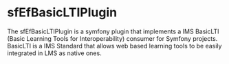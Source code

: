 sfEfBasicLTIPlugin
==================

The sfEfBasicLTIPlugin is a symfony plugin that implements a IMS BasicLTI (Basic Learning Tools for Interoperability) consumer for Symfony projects. BasicLTI is a IMS Standard that allows web based learning tools to be easily integrated in LMS as native ones.
